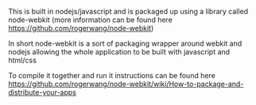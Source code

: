This is built in nodejs/javascript and is packaged up using a library called node-webkit (more information can be found here https://github.com/rogerwang/node-webkit)

In short node-webkit is a sort of packaging wrapper around webkit and nodejs allowing the whole application to be built with javascript and html/css

To compile it together and run it instructions can be found here https://github.com/rogerwang/node-webkit/wiki/How-to-package-and-distribute-your-apps

